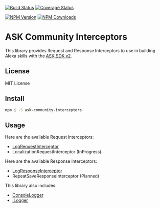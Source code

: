 [![Build Status](https://travis-ci.org/rmtuckerphx/ask-community-interceptors.svg?branch=master)](https://travis-ci.org/ask-community/ask-community-interceptors)
[![Coverage Status](https://img.shields.io/coveralls/github/ask-community/ask-community-interceptors.svg)](https://coveralls.io/github/ask-community/ask-community-interceptors?branch=master)

[![NPM Version](https://img.shields.io/npm/v/ask-community-interceptors.svg)](https://www.npmjs.com/package/ask-community-interceptors)
[![NPM Downloads](https://img.shields.io/npm/dt/ask-community-interceptors.svg)](https://www.npmjs.com/package/ask-community-interceptors)

# ASK Community Interceptors

This library provides Request and Response Interceptors to use in building Alexa skills with the [ASK SDK v2](https://github.com/alexa/alexa-skills-kit-sdk-for-nodejs). 


## License

MIT License

## Install

```bash
npm i -S ask-community-interceptors
```

## Usage

Here are the available Request Interceptors:

* [LogRequestInterceptor](./docs/LogRequestInterceptor.md)
* LocalizationRequestInterceptor (InProgress)


Here are the available Response Interceptors:

* [LogResponseInterceptor](./docs/LogResponseInterceptor.md)
* RepeatSaveResponseInterceptor (Planned)

This library also includes:
* [ConsoleLogger](./docs/ConsoleLogger.md)
* [ILogger](./docs/ILogger.md)